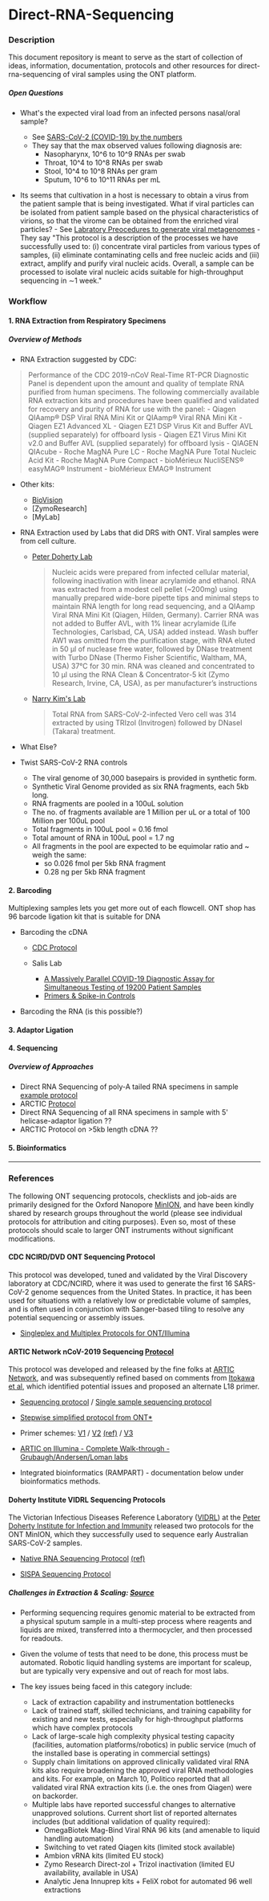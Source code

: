 # **Direct-RNA-Sequencing**

### Description
This document repository is meant to serve as the start of collection of ideas, information, documentation, protocols and other resources for direct-rna-sequencing of viral samples using the ONT platform.


##### Open Questions
  - What's the expected viral load from an infected persons nasal/oral sample?
    - See [SARS-CoV-2 (COVID-19) by the numbers](https://elifesciences.org/articles/57309)
     - They say that the max observed values following diagnosis are:
        - Nasopharynx, 10^6 to 10^9 RNAs per swab
        - Throat, 10^4 to 10^8 RNAs per swab
        - Stool, 10^4 to 10^8 RNAs per gram
        - Sputum, 10^6 to 10^11 RNAs per mL

  -  Its seems that cultivation in a host is necessary to obtain a virus from the patient sample that is being investigated. What if viral particles can be isolated from patient sample based on the physical characteristics of virions, so that the virome can be obtained from the enriched viral particles?
    - See [Labratory Preocedures to generate viral metagenomes](https://www.nature.com/articles/nprot.2009.10) 
    - They say "This protocol is a description of the processes we have successfully used to: (i) concentrate viral particles from various types of samples, (ii) eliminate contaminating cells and free nucleic acids and (iii) extract, amplify and purify viral nucleic acids. Overall, a sample can be processed to isolate viral nucleic acids suitable for high-throughput sequencing in ∼1 week."





### Workflow

#### 1. RNA Extraction from Respiratory Specimens

##### Overview of Methods
- RNA Extraction suggested by CDC:
> Performance of the CDC 2019-nCoV Real-Time RT-PCR Diagnostic Panel is dependent upon the amount and quality of template RNA purified from human specimens. The following commercially available RNA extraction kits and procedures have been qualified and validated for recovery and purity of RNA for use with the panel:
    - Qiagen QIAamp® DSP Viral RNA Mini Kit or QIAamp® Viral RNA Mini Kit
    - Qiagen EZ1 Advanced XL
    - Qiagen EZ1 DSP Virus Kit and Buffer AVL (supplied separately) for offboard lysis
    - Qiagen EZ1 Virus Mini Kit v2.0 and Buffer AVL (supplied separately) for offboard lysis
    - QIAGEN QIAcube
    - Roche MagNA Pure LC
    - Roche MagNA Pure Total Nucleic Acid Kit
    - Roche MagNA Pure Compact
    - bioMérieux NucliSENS® easyMAG® Instrument
    - bioMérieux EMAG® Instrument
    
- Other kits:
    - [BioVision](https://www.biovision.com/documentation/datasheets/K1462.pdf) 
    - [ZymoResearch] 
    - [MyLab]
      
- RNA Extraction used by Labs that did DRS with ONT. Viral samples were from cell culture.
    - [Peter Doherty Lab](https://github.com/helix-phoenix/SARS-CoV-2_Sequencing/tree/master/protocols/ONT-Native_RNA) 
      > Nucleic acids were prepared from infected cellular material, following inactivation with linear acrylamide and ethanol. RNA was extracted from a modest cell pellet (~200mg) using manually prepared wide-bore pipette tips and minimal steps to maintain RNA length for long read sequencing, and a QIAamp Viral RNA Mini Kit (Qiagen, Hilden, Germany). Carrier RNA was not added to Buffer AVL, with 1% linear acrylamide (Life Technologies, Carlsbad, CA, USA) added instead. Wash buffer AW1 was omitted from the purification stage, with RNA eluted in 50 μl of nuclease free water, followed by DNase treatment with Turbo DNase (Thermo Fisher Scientific, Waltham, MA, USA) 37°C for 30 min. RNA was cleaned and concentrated to 10 μl using the RNA Clean & Concentrator-5 kit (Zymo Research, Irvine, CA, USA), as per manufacturer’s instructions
    - [Narry Kim's Lab](https://www.biorxiv.org/content/10.1101/2020.03.12.988865v2.full.pdf)
      > Total RNA from SARS-CoV-2-infected Vero cell was 314 extracted by using TRIzol (Invitrogen) followed by DNaseI (Takara) treatment. 
    
 - What Else?  
 
 - Twist SARS-CoV-2 RNA controls
    - The viral genome of 30,000 basepairs is provided in synthetic form.
    - Synthetic Viral Genome provided as six RNA fragments, each 5kb long.
    - RNA fragments are pooled in a 100uL solution 
    - The no. of fragments available are 1 Million per uL or a total of 100 Million per 100uL pool
    - Total fragments in 100uL pool = 0.16 fmol 
    - Total amount of RNA in 100uL pool = 1.7 ng 
    - All fragments in the pool are expected to be equimolar ratio and ~ weigh the same: 
        - so 0.026 fmol per 5kb RNA fragment
        - 0.28 ng per 5kb RNA fragment
        


#### 2. Barcoding 

Multiplexing samples lets you get more out of each flowcell. ONT shop has 96 barcode ligation kit that is suitable for DNA

  - Barcoding the cDNA 
    - [CDC Protocol](https://github.com/helix-phoenix/SARS-CoV-2_Sequencing/blob/master/protocols/CDC-Comprehensive/CDC_SARS-CoV-2_Sequencing_200325-2.pdf)
    
    - Salis Lab 
      - [A Massively Parallel COVID-19 Diagnostic Assay for Simultaneous Testing of 19200 Patient Samples](https://t.co/x2c2v8uvw3?amp=1) 
      - [Primers & Spike-in Controls](https://t.co/9cWzQrfz5P?amp=1)
      
  - Barcoding the RNA (is this possible?)
 
#### 3. Adaptor Ligation
#### 4. Sequencing
##### Overview of Approaches
   - Direct RNA Sequencing of poly-A tailed RNA specimens in sample [example protocol](https://github.com/helix-phoenix/SARS-CoV-2_Sequencing/tree/master/protocols/ONT-Native_RNA)
   - ARCTIC [Protocol](https://artic.network/ncov-2019)
   - Direct RNA Sequencing of all RNA specimens in sample with 5' helicase-adaptor ligation ??
   - ARCTIC Protocol on >5kb length cDNA ??

#### 5. Bioinformatics
  
 
  








--------------------------------------










### References

The following ONT sequencing protocols, checklists and job-aids are primarily designed for the Oxford Nanopore [MinION](https://nanoporetech.com/products/minion), and have been kindly shared by research groups throughout the world (please see individual protocols for attribution and citing purposes). Even so, most of these protocols should scale to larger ONT instruments without significant modifications.

#### CDC NCIRD/DVD ONT Sequencing Protocol
This protocol was developed, tuned and validated by the Viral Discovery laboratory at CDC/NCIRD, where it was used to generate the first 16 SARS-CoV-2 genome sequences from the United States. In practice, it has been used for situations with a relatively low or predictable volume of samples, and is often used in conjunction with Sanger-based tiling to resolve any potential sequencing or assembly issues.
- [Singleplex and Multiplex Protocols for ONT/Illumina](./protocols/CDC-Comprehensive)

#### ARTIC Network nCoV-2019 Sequencing [Protocol](https://artic.network/ncov-2019)
This protocol was developed and released by the fine folks at [ARTIC Network](https://artic.network), and was subsequently refined based on comments from [Itokawa et al](https://www.biorxiv.org/content/10.1101/2020.03.10.985150v1.full.pdf), which identified potential issues and proposed an alternate L18 primer.

- [Sequencing protocol](https://www.protocols.io/view/ncov-2019-sequencing-protocol-bbmuik6w) / [Single sample sequencing protocol](https://www.protocols.io/view/ncov-2019-sequencing-protocol-single-sample-bdbfi2jn)

- [Stepwise simplified protocol from ONT*](./protocols/ONT-COVID-19_Tiling)

- Primer schemes: [V1](https://github.com/artic-network/artic-ncov2019/tree/master/primer_schemes/nCoV-2019/V1) / [V2](https://github.com/artic-network/artic-ncov2019/tree/master/primer_schemes/nCoV-2019/V2) [(ref)](https://www.biorxiv.org/content/10.1101/2020.03.10.985150v1.full.pdf) / [V3](https://github.com/artic-network/artic-ncov2019/tree/master/primer_schemes/nCoV-2019/V3)

- [ARTIC on Illumina - Complete Walk-through - Grubaugh/Andersen/Loman labs](https://docs.google.com/document/d/1PilT4w5jHO-ROsE8TL5WBGa0wSCdTHAsNl1LIOYiTgk/mobilebasic)

- Integrated bioinformatics (RAMPART) - documentation below under bioinformatics methods.

#### Doherty Institute VIDRL Sequencing Protocols
The Victorian Infectious Diseases Reference Laboratory ([VIDRL](https://www.vidrl.org.au/)) at the [Peter Doherty Institute for Infection and Immunity](https://www.doherty.edu.au/) released two protocols for the ONT MinION, which they successfully used to sequence early Australian SARS-CoV-2 samples.
- [Native RNA Sequencing Protocol](./protocols/ONT-Native_RNA) [(ref)](https://www.biorxiv.org/content/10.1101/2020.03.05.976167v1.full.pdf)

- [SISPA Sequencing Protocol](./protocols/ONT-SISPA)


##### Challenges in Extraction & Scaling: [Source](https://docs.google.com/document/d/1ra3L84yKwz3TU1xdRgDMQU3A0ZCGZmljeyqCI179KtQ/edit)
- Performing sequencing requires genomic material to be extracted from a physical sputum sample in a multi-step process where reagents and liquids are mixed, transferred into a thermocycler, and then processed for readouts. 

- Given the volume of tests that need to be done, this process must be automated. Robotic liquid handling systems are important for scaleup, but are typically very expensive and out of reach for most labs. 

- The key issues being faced in this category include:
  - Lack of extraction capability and instrumentation bottlenecks
  - Lack of trained staff, skilled technicians, and training capability for existing and new tests, especially for high-throughput platforms which have complex protocols
  - Lack of large-scale high complexity physical testing capacity (facilities, automation platforms/robotics) in public service (much of the installed base is operating in commercial settings)
  - Supply chain limitations on approved clinically validated viral RNA kits also require broadening the approved viral RNA methodologies and kits. For example, on March 10, Politico reported that all validated viral RNA extraction kits (i.e. the ones from Qiagen) were on backorder.
  - Multiple labs have reported successful changes to alternative unapproved solutions. Current short list of reported alternates includes (but additional validation of quality required):
    - OmegaBiotek Mag-Bind Viral RNA 96 kits (and amenable to liquid handling automation)
    - Switching to vet rated Qiagen kits (limited stock available)
    - Ambion vRNA kits (limited EU stock)
    - Zymo Research Direct-zol + Trizol inactivation (limited EU availability, available in USA)
    - Analytic Jena Innuprep kits + FeliX robot for automated 96 well extractions



